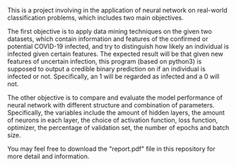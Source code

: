 This is a project involving in the application of neural network on real-world classification problems, which includes two main objectives. 

The first objective is to apply data mining techniques on the given two datasets, which contain information and features of the confirmed or potential COVID-19 infected, and try to distinguish how likely an individual is infected given certain features. The expected result will be that given new features of uncertain infection, this program (based on python3) is supposed to output a credible binary prediction on if an individual is infected or not. Specifically, an 1 will be regarded as infected and a 0 will not.

The other objective is to compare and evaluate the model performance of neural network with different structure and combination of parameters. Specifically, the variables include the amount of hidden layers, the amount of neurons in each layer, the choice of activation function, loss function, optimizer, the percentage of validation set, the number of epochs and batch size.

You may feel free to download the "report.pdf" file in this repository for more detail and information.
